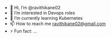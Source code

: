 - 👋 Hi, I’m @ravithikane02
- 👀 I’m interested in Devops roles
- 🌱 I’m currently learning Kubernetes
- 📫 How to reach me ravithikane02@gmail.com
- ⚡ Fun fact: ...

<!---
ravithikane02/ravithikane02 is a ✨ special ✨ repository because its `README.md` (this file) appears on your GitHub profile.
You can click the Preview link to take a look at your changes.
--->
